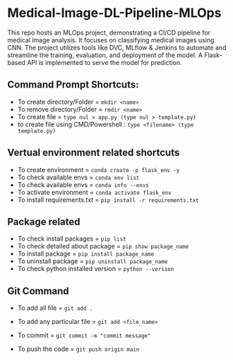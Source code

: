 # Medical-Image-DL-Pipeline-MLOps
This repo hosts an MLOps project, demonstrating a CI/CD pipeline for medical image analysis. It focuses on classifying medical images using CNN. The project utilizes tools like DVC, MLflow &amp; Jenkins to automate and streamline the training, evaluation, and deployment of the model. A Flask-based API is implemented to serve the model for prediction.































## Command Prompt Shortcuts:

- To create directory/Folder = `mkdir <name>`
- To remove directory/Folder = `rmdir <name>`
- To create file = `type nul > app.py (type nul > template.py)`
- to create file using CMD/Powershell : `type <filename> (type template.py)`

## Vertual environment related shortcuts

- To create environment = `conda create -p flask_env -y`
- To check available envs = `conda env list`
- To check available envs = `conda info --envs`
- To activate environment = `conda activate flask_env`
- To install requirements.txt = `pip install -r requirements.txt`

##  Package related 

- To check install packages = `pip list`
- To check detailed about package = `pip show package_name`
- To install package = `pip install package_name`
- To uninstall package = `pip uninstall package_name`
- To check python installed version = `python --version`

## Git Command

- To add all file = `git add .`

- To add any particular file = `git add <file_name>`

- To commit = `git commit -m "commit message"`

- To push the code = `git push origin main`